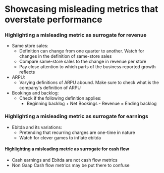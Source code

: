 # Showcasing misleading metrics that overstate performance

### Highlighting a misleading metric as surrogate for revenue

- Same store sales:
  - Definition can change from one quarter to another. Watch for changes in the definition of same-store sales
  - Compare same-store sales to the change in revenue per store
  - Pay close attention to which parts of the business reported growth reflects
- ARPU:
  - Varying definitions of ARPU abound. Make sure to check what is the company's definition of ARPU
- Bookings and backlog:
  - Check if the following definition applies:
    - Beginning backlog + Net Bookings - Revenue = Ending backlog

### Highlighting a misleading metric as surrogate for earnings

- Ebitda and its variations:
  - Pretending that recurring charges are one-time in nature
  - Watch for clever games to inflate ebitda

#### Highlighting a misleading metric as surrogate for cash flow

- Cash earnings and Ebitda are not cash flow metrics
- Non Gaap Cash flow metrics may be put there to confuse
